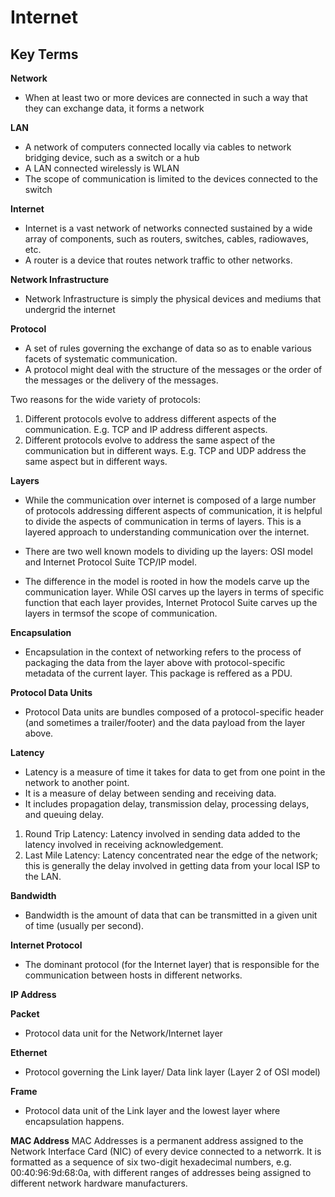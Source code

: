 # Internet

## Key Terms

__Network__
* When at least two or more devices are connected in such a way that they can exchange data, it forms a network

__LAN__
* A network of computers connected locally via cables to network bridging device, such as a switch or a hub
* A LAN connected wirelessly is WLAN
* The scope of communication is limited to the devices connected to the switch

__Internet__
* Internet is a vast network of networks connected sustained by a wide array of components, such as routers, switches, cables, radiowaves, etc.
* A router is a device that routes network traffic to other networks.

__Network Infrastructure__
* Network Infrastructure is simply the physical devices and mediums that undergrid the internet

__Protocol__
* A set of rules governing the exchange of data so as to enable various facets of systematic communication.
* A protocol might deal with the structure of the messages or the order of the messages or the delivery of the messages.

Two reasons for the wide variety of protocols:
1. Different protocols evolve to address different aspects of the communication. E.g. TCP and IP address different aspects.
2. Different protocols evolve to address the same aspect of the communication but in different ways. E.g. TCP and UDP address the same aspect but in different ways.

__Layers__
* While the communication over internet is composed of a large number of protocols addressing different aspects of communication, it is helpful to divide the aspects of communication in terms of layers. This is a layered approach to understanding communication over the internet.

* There are two well known models to dividing up the layers: OSI model and Internet Protocol Suite TCP/IP model.
* The difference in the model is rooted in how the models carve up the communication layer. While OSI carves up the layers in terms of specific function that each layer provides, Internet Protocol Suite carves up the layers in termsof the scope of communication.

__Encapsulation__
* Encapsulation in the context of networking refers to the process of packaging the data from the layer above with protocol-specific metadata of the current layer. This package is reffered as a PDU.

__Protocol Data Units__
* Protocol Data units are bundles composed of a protocol-specific header (and sometimes a trailer/footer) and the data payload from the layer above.

__Latency__
* Latency is a measure of time it takes for data to get from one point in the network to another point.
* It is a measure of delay between sending and receiving data.
* It includes propagation delay, transmission delay, processing delays, and queuing delay.

1. Round Trip Latency: Latency involved in sending data added to the latency involved in receiving acknowledgement.
2. Last Mile Latency: Latency concentrated near the edge of the network; this is generally the delay involved in getting data from your local ISP to the LAN.

__Bandwidth__
* Bandwidth is the amount of data that can be transmitted in a given unit of time (usually per second).

__Internet Protocol__
* The dominant protocol (for the Internet layer)  that is responsible for the communication between hosts in different networks.

__IP Address__

__Packet__
* Protocol data unit for the Network/Internet layer

__Ethernet__
* Protocol governing the Link layer/ Data link layer (Layer 2 of OSI model)

__Frame__
* Protocol data unit of the Link layer and the lowest layer where encapsulation happens.

__MAC Address__
MAC Addresses is a permanent address assigned to the Network Interface Card (NIC) of every device connected to a networrk. It is formatted as a sequence of six two-digit hexadecimal numbers, e.g. 00:40:96:9d:68:0a, with different ranges of addresses being assigned to different network hardware manufacturers.


